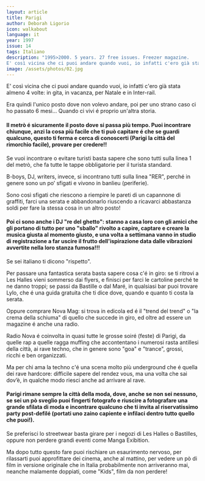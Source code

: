 ```yaml
---
layout: article
title: Parigi
author: Deborah Ligorio
icon: walkabout
language: it
year: 1997
issue: 14
tags: Italiano
description: "1995>2000. 5 years. 27 free issues. Freezer magazine.
E' così vicina che ci puoi andare quando vuoi, io infatti c'ero già stata almeno 4 volte: in gita, in vacanza, per Natale e in Inter-rail. Era quindi l'unico posto dove non volevo andare, poi per uno strano caso ci ho passato 6 mesi... Quando ci vivi é proprio un'altra storia."
image: /assets/photos/02.jpg
---
```


E' così vicina che ci puoi andare quando vuoi, io infatti c'ero già stata almeno 4 volte: in gita, in vacanza, per Natale e in Inter-rail.

Era quindi l'unico posto dove non volevo andare, poi per uno strano caso ci ho passato 6 mesi... Quando ci vivi é proprio un'altra storia.

#### Il metrò é sicuramente il posto dove si passa più tempo. Puoi incontrare chiunque, anzi la cosa più facile che ti può capitare é che se guardi qualcuno, questo ti ferma e cerca di conoscerti (Parigi la città del rimorchio facile), provare per credere!!

Se vuoi incontrare o evitare turisti basta sapere che sono tutti sulla linea 1 del metrò, che fa tutte le tappe obbligatorie per il turista standard.

B-boys, DJ, writers, invece, si incontrano tutti sulla linea "RER", perché in genere sono un po’ sfigati e vivono in banlieu (periferie).

Sono così sfigati che riescono a riempire le pareti di un capannone di graffiti, farci una serata e abbandonarlo riuscendo a ricavarci abbastanza soldi per fare la stessa cosa in un altro posto!

#### Poi ci sono anche i DJ "re del ghetto": stanno a casa loro con gli amici che gli portano di tutto per uno "sballo" rivolto a capire, captare e creare la musica giusta al momento giusto, e una volta a settimana vanno in studio di registrazione a far uscire il frutto dell'ispirazione data dalle vibrazioni avvertite nella loro stanza fumosa!!!

Se sei italiano ti dicono "rispetto".

Per passare una fantastica serata basta sapere cosa c'é in giro: se ti ritrovi a Les Halles vieni sommerso dai flyers, e finisci per farci le cartoline perché te ne danno troppi; se passi da Bastille o dal Maré, in qualsiasi bar puoi trovare Lylo, che é una guida gratuita che ti dice dove, quando e quanto ti costa la serata.

Oppure comprare Nova Mag: si trova in edicola ed é il "trend del trend" o "la crema della schiuma" di quello che succede in giro, ed oltre ad essere un magazine é anche una radio.

Radio Nova é coinvolta in quasi tutte le grosse soiré (feste) di Parigi, da quelle rap a quelle ragga muffing che accontentano i numerosi rasta antillesi della città, ai rave techno, che in genere sono "goa" e "trance", grossi, ricchi e ben organizzati.

Ma per chi ama la techno c'é una scena molto più underground che é quella dei rave hardcore: difficile sapere del rendez vous, ma una volta che sai dov’è, in qualche modo riesci anche ad arrivare al rave.

#### Parigi rimane sempre la città della moda, dove, anche se non sei nessuno, se sei un pò sveglio puoi fingerti fotografo e riuscire a fotografare una grande sfilata di moda e incontrare qualcuno che ti invita al riservatissimo party post-defilé (portati uno zaino capiente e infilaci dentro tutto quello che puoi!).

Se preferisci lo streetwear basta girare per i negozi di Les Halles o Bastilles, oppure non perdere grandi eventi come Manga Exibition.

Ma dopo tutto questo fare puoi rischiare un esaurimento nervoso, per rilassarti puoi approfittare dei cinema, anche al mattino, per vedere un pò di film in versione originale che in Italia probabilmente non arriveranno mai, neanche malamente doppiati, come "Kids", film da non perdere!
